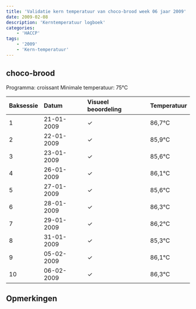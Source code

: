 ```yaml
---
title: 'Validatie kern temperatuur van choco-brood week 06 jaar 2009'
date: 2009-02-08
description: 'Kerntemperatuur logboek'
categories:
    - 'HACCP'
tags:
    - '2009'
    - 'Kern-temperatuur'
---
```


## choco-brood

Programma: croissant
Minimale temperatuur: 75°C

| Baksessie | Datum | Visueel beoordeling | Temperatuur |
|:---|:---|:---|:---|
| 1 | 21-01-2009 | &check; | 86,7°C |
| 2 | 22-01-2009 | &check; | 85,9°C |
| 3 | 23-01-2009 | &check; | 85,6°C |
| 4 | 26-01-2009 | &check; | 86,1°C |
| 5 | 27-01-2009 | &check; | 85,6°C |
| 6 | 28-01-2009 | &check; | 86,3°C |
| 7 | 29-01-2009 | &check; | 86,2°C |
| 8 | 31-01-2009 | &check; | 85,3°C |
| 9 | 05-02-2009 | &check; | 86,1°C |
| 10 | 06-02-2009 | &check; | 86,3°C |

## Opmerkingen


